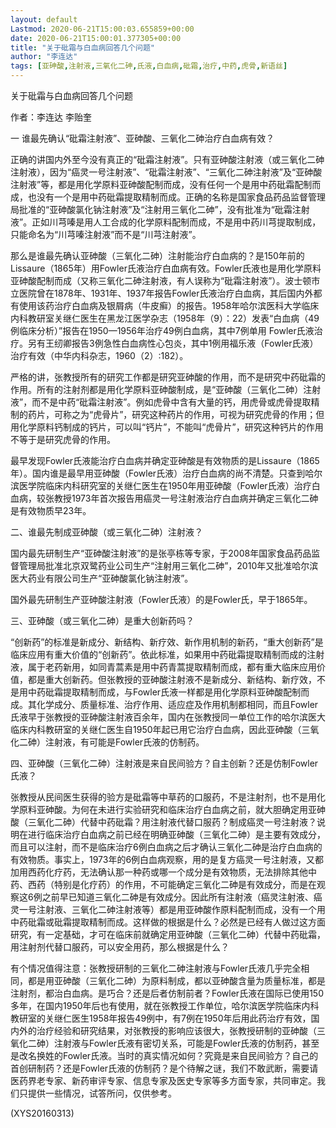 ```yaml
---
layout: default
Lastmod: 2020-06-21T15:00:03.655859+00:00
date: 2020-06-21T15:00:01.377305+00:00
title: "关于砒霜与白血病回答几个问题"
author: "李连达"
tags: [亚砷酸,注射液,三氧化二砷,氏液,白血病,砒霜,治疗,中药,虎骨,新语丝]
---
```


关于砒霜与白血病回答几个问题

作者：李连达 李贻奎

一 谁最先确认“砒霜注射液”、亚砷酸、三氧化二砷治疗白血病有效？

正确的讲国内外至今没有真正的“砒霜注射液”。只有亚砷酸注射液（或三氧化二砷注射液），因为“癌灵一号注射液”、“砒霜注射液”、“三氧化二砷注射液”及“亚砷酸注射液”等，都是用化学原料亚砷酸配制而成，没有任何一个是用中药砒霜配制而成，也没有一个是用中药砒霜提取精制而成。正确的名称是国家食品药品监督管理局批准的“亚砷酸氯化钠注射液”及“注射用三氧化二砷”，没有批准为“砒霜注射液”。正如川芎嗪是用人工合成的化学原料配制而成，不是用中药川芎提取制成，只能命名为“川芎嗪注射液”而不是“川芎注射液”。

那么是谁最先确认亚砷酸（三氧化二砷）注射能治疗白血病的？是150年前的Lissaure（1865年）用Fowler氏液治疗白血病有效。Fowler氏液也是用化学原料亚砷酸配制而成（又称三氧化二砷注射液，有人误称为“砒霜注射液”）。波士顿市立医院曾在1878年、1931年、1937年报告Fowler氏液治疗白血病，其后国内外都有使用该药治疗白血病及银屑病（牛皮癣）的报告。1958年哈尔滨医科大学临床内科教研室关继仁医生在黑龙江医学杂志（1958年（9）：22）发表“白血病（49例临床分析）”报告在1950—1956年治疗49例白血病，其中7例单用 Fowler氏液治疗。另有王纫卿报告3例急性白血病性心包炎，其中1例用福乐液（Fowler氏液）治疗有效（中华内科杂志，1960（2）:182）。

严格的讲，张教授所有的研究工作都是研究亚砷酸的作用，而不是研究中药砒霜的作用。所有的注射剂都是用化学原料亚砷酸制成，是“亚砷酸（三氧化二砷）注射液”，而不是中药“砒霜注射液”。例如虎骨中含有大量的钙，用虎骨或虎骨提取精制的药片，可称之为“虎骨片”，研究这种药片的作用，可视为研究虎骨的作用；但用化学原料钙制成的钙片，可以叫“钙片”，不能叫“虎骨片”，研究这种钙片的作用不等于是研究虎骨的作用。

最早发现Fowler氏液能治疗白血病并确定亚砷酸是有效物质的是Lissaure（1865年）。国内谁是最早用亚砷酸（Fowler氏液）治疗白血病的尚不清楚。只查到哈尔滨医学院临床内科研究室的关继仁医生在1950年用亚砷酸（Fowler氏液）治疗白血病，较张教授1973年首次报告用癌灵一号注射液治疗白血病并确定三氧化二砷是有效物质早23年。

二、谁最先制成亚砷酸（或三氧化二砷）注射液？

国内最先研制生产“亚砷酸注射液”的是张亭栋等专家，于2008年国家食品药品监督管理局批准北京双鹭药业公司生产“注射用三氧化二砷”，2010年又批准哈尔滨医大药业有限公司生产“亚砷酸氯化钠注射液”。

国外最先研制生产亚砷酸注射液（Fowler氏液）的是Fowler氏，早于1865年。

三、亚砷酸（或三氧化二砷）是重大创新药吗？

“创新药”的标准是新成分、新结构、新疗效、新作用机制的新药，“重大创新药”是临床应用有重大价值的“创新药”。依此标准，如果用中药砒霜提取精制而成的注射液，属于老药新用，如同青蒿素是用中药青蒿提取精制而成，都有重大临床应用价值，都是重大创新药。但张教授的亚砷酸注射液不是新成分、新结构、新疗效，不是用中药砒霜提取精制而成，与Fowler氏液一样都是用化学原料亚砷酸配制而成。其化学成分、质量标准、治疗作用、适应症及作用机制都相同，而且Fowler氏液早于张教授的亚砷酸注射液百余年，国内在张教授同一单位工作的哈尔滨医大临床内科教研室的关继仁医生自1950年起已用它治疗白血病，因此亚砷酸（三氧化二砷）注射液，有可能是Fowler氏液的仿制药。

四、亚砷酸（三氧化二砷）注射液是来自民间验方？自主创新？还是仿制Fowler氏液？

张教授从民间医生获得的验方是砒霜等中草药的口服药，不是注射剂，也不是用化学原料亚砷酸。为何在未进行实验研究和临床治疗白血病之前，就大胆确定用亚砷酸（三氧化二砷）代替中药砒霜？用注射液代替口服药？制成癌灵一号注射液？说明在进行临床治疗白血病之前已经在明确亚砷酸（三氧化二砷）是主要有效成分，而且可以注射，而不是临床治疗6例白血病之后才确认三氧化二砷是治疗白血病的有效物质。事实上，1973年的6例白血病观察，用的是复方癌灵一号注射液，又都加用西药化疗药，无法确认那一种药或哪一个成分是有效物质，无法排除其他中药、西药（特别是化疗药）的作用，不可能确定三氧化二砷是有效成分，而是在观察这6例之前早已知道三氧化二砷是有效成分。因此所有注射液（癌灵注射液、癌灵一号注射液、三氧化二砷注射液等）都是用亚砷酸作原料配制而成，没有一个用中药砒霜或砒霜提取精制而成。这样做的根据是什么？必然是已经有人做过这方面研究，有一定基础，才可在临床前就确定用亚砷酸（三氧化二砷）代替中药砒霜，用注射剂代替口服药，可以安全用药，那么根据是什么？

有个情况值得注意：张教授研制的三氧化二砷注射液与Fowler氏液几乎完全相同，都是用亚砷酸（三氧化二砷）为原料制成，都以亚砷酸含量为质量标准，都是注射剂，都治白血病。是巧合？还是后者仿制前者？Fowler氏液在国际已使用150多年，在国内1950年后也有使用，就在张教授工作单位，哈尔滨医学院临床内科教研室的关继仁医生1958年报告49例中，有7例在1950年后用此药治疗有效，国内外的治疗经验和研究结果，对张教授的影响应该很大，张教授研制的亚砷酸（三氧化二砷）注射液与Fowler氏液有密切关系，可能是Fowler氏液的仿制药，甚至是改名换姓的Fowler氏液。当时的真实情况如何？究竟是来自民间验方？自己的首创研制药？还是Fowler氏液的仿制药？是个待解之谜，我们不敢武断，需要请医药界老专家、新药审评专家、信息专家及医史专家等多方面专家，共同审定。我们只提供一些情况，试答所问，仅供参考。

(XYS20160313)

